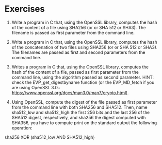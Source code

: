 # Exercises

1. Write a program in C that, using the OpenSSL library, computes the hash of the content of a file using SHA256 (or or SHA 512 or SHA3).
The filename is passed as first parameter from the command line.

2. Write a program in C that, using the OpenSSL library, computes the hash of the concatenation of two files using SHA256 (or or SHA 512 or SHA3).
The filenames are passed as first and second parameters from the command line.

3. Writes a program in C that, using the OpenSSL library, computes the hash of the content of a file, passed as first parameter from the command line, using the algorithm passed as second parameter.
HINT: check the EVP_get_digestbyname function (or the EVP_MD_fetch if you are using OpenSSL 3.0+ https://www.openssl.org/docs/man3.0/man7/crypto.html).

4. Using OpenSSL, compute the digest of the file passed as first parameter from the command line with both SHA256 and SHA512.
Then, name sha512_low and sha512_high the first 256 bits and the last 256 of the SHA512 digest, respectively, and sha256 the digest computed with SHA356, you have to compute print on the standard output the following operation:

sha256 XOR (sha512_low AND SHA512_high)

